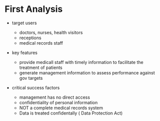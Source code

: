 # First Analysis

- target users
  - doctors, nurses, health visitors
  - receptions
  - medical records staff

- key features
  - provide medicall staff with timely information to facilitate the treatment of patients
  - generate management information to assess performance against gov targets

- critical success factors
  - management has no direct access
  - confidentiality of personal information
  - NOT a complete medical records system
  - Data is treated confidentally ( Data Protection Act) 
